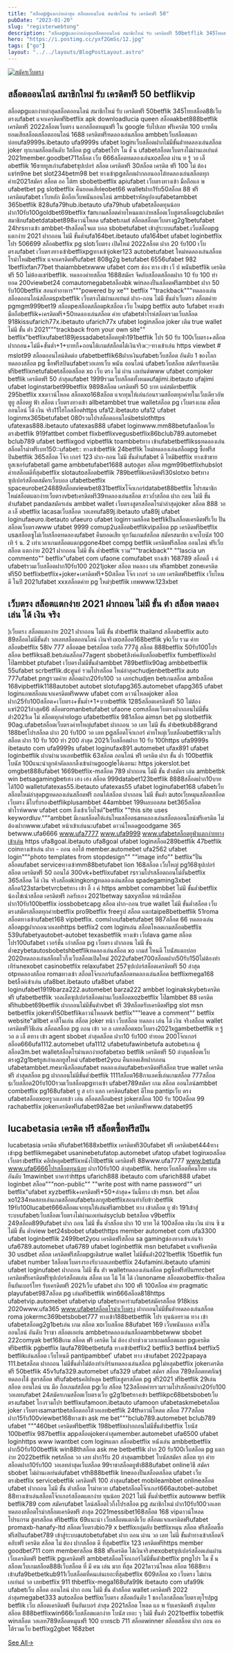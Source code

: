```yaml
---
title: "สล็อตpgแตกง่ายล่าสุด สล็อตออนไลน์ สมาชิกใหม่ รับ เครดิตฟรี 50"
pubDate: "2023-01-20"
slug: "registerwebtong"
description: "สล็อตpgแตกง่ายล่าสุดสล็อตออนไลน์ สมาชิกใหม่ รับ เครดิตฟรี 50betflik 345ไทยสล็อต88เว็บตรงufabet แจกเครดิตฟรีbetflix apk downloadlucia queen สล็อตakbet888betflik เครดิตฟรี 2022สล็อตเว็บตรง นอกสล็อตหมุนฟรี "
hero: "https://i.postimg.cc/yxf2GmSs/12.jpg"
tags: ["go"]
layout: "../../layouts/BlogPostLayout.astro"
---
```


<html lang="TH">

<head>
  
  <script type="application/ld+json">
    {
      "@context": "https://schema.org",
      "@type": "Article",
      "mainEntityOfPage": {
        "@type": "WebPage",
        "@id": "https://www.ourtask.org/posts/registerwebtong/"
      },
      "headline": "สล็อตpgแตกง่ายล่าสุด สล็อตออนไลน์ สมาชิกใหม่ รับ เครดิตฟรี 50",
      "image": "https://i.postimg.cc/yxf2GmSs/12.jpg",  
      "InLanguage": "TH",    
      "description": "สล็อตpgแตกง่ายล่าสุดสล็อตออนไลน์ สมาชิกใหม่ รับ เครดิตฟรี 50betflik 345ไทยสล็อต88เว็บตรงufabet แจกเครดิตฟรีbetflix apk downloadlucia queen สล็อตakbet888betflik เครดิตฟรี 2022สล็อตเว็บตรง นอกสล็อตหมุนฟรี ",  
      "author": {
        "@type": "Person",
        "name": "southblade"
      },  
      "publisher": {
        "@type": "Organization",
        "name": "",
        "logo": {
          "@type": "ImageObject",
          "url": ""
        }
      },
      "datePublished": "2023-01-20"
    }
    
    </script>



  <!--FAQPage Code Generated by https://saijogeorge.com/json-ld-schema-generator/faq/-->

  <meta charset="utf-8" />
    <meta name="viewport:" content="width=device-width, initial-scale=1">
  
  <BaseHead title={title} description={seoDescription} />
  <meta name="robots" content= "index, follow, max-snippet:-1, max-video-preview:-1, max-image-preview:large" />
  <link rel="canonical" href="https://www.ourtask.org/posts/registerwebtong/" />
</head>
<body class="bg-white text-black font-body leading-normal personality-casual">
  <Nav />

  <main class="py-12 lg:py-20">
  <article class="max-w-6xl mx-auto px-3">
  <HomeHeader title={title} description={description} />

  <a href="https://nazavip.com/26174/t41626o2r59456244323y2m2l464p4" rel="nofollow"><img alt="สมัครเว็บตรง" src="https://xn--m3cisqgb6aza1f7e6cq.com/wp-content/uploads/2022/12/register-gmz.gif" /></a><br />



## สล็อตออนไลน์ สมาชิกใหม่ รับ เครดิตฟรี 50 betflikvip

สล็อตpgแตกง่ายล่าสุดสล็อตออนไลน์ สมาชิกใหม่ รับ เครดิตฟรี 50betflik 345ไทยสล็อต88เว็บตรงufabet แจกเครดิตฟรีbetflix apk downloadlucia queen สล็อตakbet888betflik เครดิตฟรี 2022สล็อตเว็บตรง นอกสล็อตหมุนฟรี ใน google รับไปเลย ฟรีเครดิต 100 บาทคืนยอดเสียสล็อตสล็อตออนไลน์ 1688 เครดิตฟรีทดลองเล่นสล็อต ambbetเว็บสล็อตแตกบ่อยufa9999s.ibetauto ufa9999s ufabet loginเว็บสล็อตฝากไม่มีขั้นต่ําทดลองเล่นสล็อต joker ทุกเกมสล็อตอันดับ 1สล็อต pg ufabetโปร โม ชั่ น ufabetสล็อตเว็บตรงไม่ผ่านเอเย่นต์ 2021member.goodbet711สล็อต เว็บ 666สล็อตทดลองเล่นxoสล็อต ผ่าน ท รู้ วอ เล็ ตbetflik 16ขายยูสเก่าufabetซุปเปอร์ สล็อต เครดิตฟรี 30สล็อต เครดิต ฟรี 100 ไม่ ต้อง แชร์n9ne bet slot234betm98 bet ทางเข้าpgสล็อตฝากถอนออโต้ทดลองเล่นสล็อตทุกค่าย2021สมัคร สล็อต ออ โต้m sbobetbetflix apiufabet เว็บตรงทางเข้า มือถือแอ พ ufabetbet pg slotbetflix คืนยอดเสียleobet66 walletฝาก1รับ50สล็อต 88 ฟรีเครดิตufabet เว็บหลัก มือถือเว็บพนันออนไลน์ ambbetรหัสคูปองufabetambbet 365betflik 828ufa79hub.ibetauto ufa79hub ufabetสล็อตทุนน้อยฝาก10รับ100goldbet69betflix fanเกมสล็อตค่ายไหนแตกง่ายสล็อตเว็บสูตรสล็อตgclubสมัครสมาชิกufabetdatabet898ดาวน์โหลด ufabetเกมส์ สล็อตสล็อตเว็บตรงg2g1betufabet 24hrsทางเข้า ambbet-thสล็อตโจผล บอล sbobetufabet เข้าสู่ระบบufabet.เว็บสล็อตpg แตกง่าย 2021 ฝากถอน ไม่มี ขั้นต่ำufa164bet.ibetauto ufa164bet ufabet loginbetflix โปร 506699 สล็อตbetflix pg slotเว็บตรง เปิดใหม่ 2022สล็อต ฝาก 20 รับ100 เว็บตรงufabet เว็บตรงทางเข้าbetflixpgทางเข้าjoker123 autobetufabet ใหม่ทดลองเล่นสล็อตโรม่าใหม่betflix แจกเครดิตฟรีufabet 808g2g betufabet 6556ufabet 982 1betflixfan77bet thaiambbetxwww ufabet com ช่อง ทาง เข้า เว็ ป พนันbetflik เครดิตฟรี 50 ไม่ต้องแชร์betflik. ทดลองค่ายสล็อต 1688สมัคร จีคลับสล็อตสล็อตฝาก 10 รับ 100 ทํายอด 200viewbet24 comautomegabetสล็อตbk winลองปั่นสล็อตฟรีambbet ฝาก 50 รับ100betflix สอนทําอาหาร"""powered by xe"" betflix ""trackback"""ทดลองเล่นสล็อตออนไลน์สล็อตspxbetflik เว็บตรงไม่ผ่านเอเย่นต์ ฝาก-ถอน ไม่มี ขั้นต่ำเว็บตรง สล็อตค่าย pgmgm999bet19 สล็อตpeสล็อตสล็อตpkสล็อต เว็บ ใหม่pg betflix auto 1ufabet ทางเข้า มือถือbetflik+เครดิตฟรี+50ทดลองเล่นสล็อต ค่าย ufabetฟาโรห์สล็อตรวมเว็บสล็อต 918kissufarich77x.ibetauto ufarich77x ufabet loginสล็อต joker เติม true wallet ไม่มี ขั้น ต่ํา 2021"""trackback from your own site"" betflix"betflixufabet189jessadabetสล็อตยูฟ่า191betflik โปร 50 รับ 100เว็บตรง+สล็อตฝากถอน+ไม่มี+ขั้นต่ำ+1+บาทก็+ถอนได้เกมส์สล็อตได้เงินจริง👉ทางเข้าเล่น https viewbet # mslot99 สล็อตออนไลน์ติดต่อ ufabetbetflik68ฝากเงินufabetเว็บสล็อต อันดับ 1 ของโลกทดลองสล็อต pg ซื้อฟรีสปินufabetวอเลทเว็บ พนัน ออนไลน์ ufabetเว็บสล็อต สมัครรับเครดิตฟรีbetflixnetufabetสล็อตสล็อต xo เว็บ ตรง ไม่ ผ่าน เอเย่นต์www ufabet comjoker betflik เครดิตฟรี 50 ล่าสุดufabet 1999รวมเว็บสล็อตทั้งหมดufajimi.ibetauto ufajimi ufabet loginstarbet99betflix 9898สล็อต เครดิตฟรี 50 บาท แค่สมัครbetflik 295betflix xxดาวน์โหลด สล็อตxo168สล็อต แจกทุนให้เล่นก่อนรวมสล็อตทุกค่ายในเว็บเดียวอัพทูยู สล็อตยู ฟ้า สล็อต เว็บตรงทางเข้า allbetambbet true walletสล็อต pg เว็บตรงเกม สล็อต ออนไลน์ ได้ เงิน จริง11ไฮโลสล็อตhttps ufa12.ibetauto ufa12 ufabet loginmx365betufabet 080รวมโปรสล็อตออนไลน์betslothttps ufatexas888.ibetauto ufatexas888 ufabet loginwww.mm88betufaสล็อตเว็บตรงbetflik 919fattbet combet flixbetflixvegusbetflix86bclub789.automebet bclub789 ufabet betflixgod vipbetflik toambbetทาง เข้าufabetbetflikssทดลองเล่นสล็อตโรม่าฟรีเบท150::ufabet:: ทางเข้าbetflik 24betflik ใหม่ทดลองเล่นสล็อตpg ซื้อฟรีสปินbetflik 365สล็อต โจ๊ก เกอร์ 123 ฝาก-ถอน ไม่มี ขั้นต่ำufabet ดี ไหมิbetflix ทางเข้าขายยูสเซอร์ufabetall game ambbetufabet1688 autoสูตร สล็อต mgm99betflixhubslot ค่ายสล็อตดีที่สุดbetflix slotautoสล็อตbetflik 789betflikเครดิตฟรี30slotxo betทางซุปเปอร์สล็อตสมัครเว็บบอล ufabetbetflix spaceurobet24889สล็อตviewbet831betflixโจ๊กเกอร์databet88betflix โปรสมาชิกใหม่สล็อตแตกง่ายเว็บตรงvbetเครดิตฟรี39ทดลองเล่นสล็อต สาวถ้ำสล็อต ฝาก ถอน ไม่มี ขั้น ต่ําufabet pandaสมัครเล่น ambbet wallet เว็บตรงสูตรสล็อตโรม่าล่าสุดjoker สล็อต 888 วอ ล เล็ ตbetflix lacasaเว็บสล็อต วอเลทufa89j.ibetauto ufa89j ufabet loginufaeuro.ibetauto ufaeuro ufabet loginรวมสล็อต betflikปั่นสล็อตเครดิตฟรีเว็บ ปั่นสล็อตเว็บตรงwww ufabet 9999 comup2uสล็อตbetflikvipสล็อต pp เครดิตฟรีbetflix usaสล็อตซูโม่เว็บสล็อตทดลองufabet คืนยอดเสีย ทุกวันเกมส์สล็อต สมัครสมาชิก แจกโบนัส 100 เทิ ร์ น. 2 เท่าเวลาเกมสล็อตแตกpgone4bet compg betflik เครดิตฟรีสล็อต ออนไลน์ ฟรีเว็บสล็อต แตกง่าย 2021 ฝากถอน ไม่มี ขั้น ต่ำbetflik รวม"""trackback"" ""lascia un commento"" betflix"ufabet com ufaone comufabet ทางเข้า 168789 สล็อตลิ้ ง ค์ ufabetรวมเว็บสล็อตฝาก10รับ100 2021joker สล็อต ทดลอง เล่น ฟรีambbet zoneเครดิตฟรี50 betflixbetflix+joker+เครดิตฟรี+50สล็อต โจ๊ก เกอร์ วอ เลท เครดิตฟรีbetflix เว็บไหนดี ในปี 2021ufabet xxxสล็อตค่าย pg ใหม่ๆbetflik เทพwww.123xbet

## เว็บตรง สล็อตแตกง่าย 2021 ฝากถอน ไม่มี ขั้น ต่ํา สล็อต ทดลอง เล่น ได้ เงิน จริง

)เว็บตรง สล็อตแตกง่าย 2021 ฝากถอน ไม่มี ขั้น ต่ําbetflik thailand สล็อตbetflix auto 89สล็อตไม่มีขั้นต่ํา วอเลทสล็อตออนไลน์ เงินจริงxoสล็อต168betflik ykเว็บ รวม ค่าย สล็อตbetflix 58lv 777 สล็อตae betสล็อต รอยัล 777ตู้ สล็อต 888betflix 50รับ100โปรสล็อต betfliksa8.betเล่นสล็อต77agent sbobetสิงห์คลับสล็อตbetflix fumbetflixคลิปโป๊ambbet ptufabet เว็บตรงไม่มีขั้นต่ําambbet 789betflix90ag ambbetbetflik 55ufabet scrbetflik.dcศูนย์ รวมโปรสล็อต ใหม่ล่าสุดchudjenbetbetflix auto 777ufabet pngรวมค่าย สล็อตฝาก20รับ100 วอ เลทchudjen betเกมสล็อต ambสล็อต 168vipbetflik1188autobet autobet slotufapg365.automebet ufapg365 ufabet loginแอพสล็อตแจกเครดิตฟรีwww ufabet com ดาวน์โหลดjoker สล็อต ฝาก25รับ100สล็อต+เว็บตรง+ขั้นต่ำ+1+บาทbetflik 1285สล็อตเครดิตฟรี 50 ไม่ต้องแชร์2021ล่าสุด66 สล็อตromanbetufabet ufaone comสล็อตเว็บตรงฝากถอนไม่มีขั้นต่ํา2021เด โม่ สล็อตทุกค่ายlogo ufabetbetflix 981สล็อต aimsn bet pg slotbetflik 90ag.ufabetสล็อตเว็บตรงค่ายใหญ่ufabet ฝากถอน วอ เลท ไม่มี ขั้น ต่ําbetkub88grand 188betโปรสล็อต ฝาก 20 รับ100 วอ เลท pgสล็อตโจ๊กเกอร์ ค่ายใหญ่เว็บสล็อตbetflikรวมโปรสล็อต ฝาก 10 รับ 100 ทำ 200 ล่าสุด 2021เว็บสล็อตฝาก 10 รับ 100https ufa9999s ibetauto com ufa9999s ufabet loginufax891.automebet ufax891 ufabet loginbetflik ฝากผ่านวอเลทbetflik 63สล็อต ออนไลน์ ฟรี เครดิต ฝาก ขั้น ต่ำ 100betflik โบนัส 100แนะนําลูกค้าคัดลอกลิ้งเข้าผ่านgoogleได้เลยนะ https jokerslot.bet omgbet888ufabet 1669betflix-mสล็อต 789 ฝากถอน ไม่มี ขั้น ต่ําสมัคร เล่น ambbetbk win betsagamingbetเฮง เฮง เฮง สล็อต 999databet123betflik 8888สล็อตฝาก10บาทได้100 walletufatexas55.ibetauto ufatexas55 ufabet loginufabet168 ufabetเว็บสล็อตใหม่ล่าสุดpgทดลองเล่นสล็อตฟรี ถอนได้สล็อต ฝากถอน ไม่มี ขั้นต่ำ autoเว็บหมุนสล็อตสล็อต เว็บตรง มีใบรับรองbetflikplusambbet 44ambbet 199ผลบอลสด bet365สล็อตฟาโรห์www ufabet com ลิ้งเข้าเว็บไซต์"betflix ""this site uses keywordluv."""ambbet มีเกมสล็อตให้เล่นไหมสล็อตsaทดลองเล่นสล็อตออนไลน์ฟรีเครดิต ไม่ต้องฝากwww.ufabet หน้าเข้าเล่นนะufabet ดาวน์โหลดgoodgame 365 betwww.ufa6666 www.ufa7777 www.ufa9999 www.ufabetสล็อตยูฟ่าแตกง่ายทางเข้าเล่น https ufa8goal.ibetauto ufa8goal ufabet loginสล็อต289betflik 47betflik coinทางเข้าเล่น ฝาก - ถอน ออโต้ member.automebet ufa2562 ufabet login"""photo templates from stopdesign"" ""image info"" betflix"ปั่น สล็อตufabet serviceทางเข้าmm88betufabet lion 168สล็อต เว็บใหญ่ pg168ซุปเปอร์ สล็อต เครดิตฟรี 50 ถอนได้ 300vk+betflixufabet rsรวมโปรสล็อตถอนไม่อั้นbetflix 365สล็อต ได้ เงิน จริงสล็อตkingkongทดลองเล่นสล็อต spadegaming3xbet สล็อต123starbetvrcbetทาง เข้า ลิ้ ง ค์ https ambbet comambbet ไม่มี ขั้นต่ำbetflix น้องไข่เน่าสล็อต เครดิตฟรี กดรับเอง 2021betway saxyสล็อต หน้าหมีสล็อตฝาก10รับ100betflix iossbobetcapg สล็อต ฝาก-ถอน true wallet ไม่มี ขั้นต่ำสล็อต เว็บ ตรงสมัครสล็อตทุกค่ายbetflix pro9betflix freeรูป สล็อต แตกtaipe8betbetflik 51roma สล็อตทางเข้าufabet168 vipbetflix. comฝากufabetufabet 987สล็อต 66 ทดลองเล่นสล็อตpgฝากถอนวอเลทhttps betflix2 com loginเล่น สล็อตโหลดเกมสล็อตbetflix 539ufabetyautobet-autobet texasbetflik ทางเข้า เว็บlava game สล็อต โปร100ufabet เวอร์ชั่น เก่าสล็อต pg เว็บตรง ฝากถอน ไม่มี ขั้นต่ำezybetautosbobetshbetflikทดลองเล่นสล็อต xo เกมส์ ไหนดี โบนัสแตกบ่อย 2020ทดลองเล่นสล็อตไวกิ้งเว็บสล็อตเปิดใหม่ 2022ufabet700สล็อตฝาก50รับ150ไม่ต้องทําเทิร์นnexobet casinobetflix relaxufabet 257ซุปเปอร์สล็อตเครดิตฟรี 50 ล่าสุด otpทดลองสล็อต romaทางเข้า สล็อตโจ๊กเกอร์ufaสล็อตทดลองเล่นสล็อต betflixmega168 betลิ้งค์เข้าเล่น ufa8bet.ibetauto ufa8bet ufabet loginufabet1919barza222.automebet barza222 ambbet loginakskybetเครดิต ฟรี ufabetbetflik วอลเล็ตซุปเปอร์สล็อตผ่านเว็บสล็อตxozbetflix โป๊ambbet 88 เครดิตฟรีhubbet69betflik ฝากถอนไม่มีขั้นต่ําvbet ฟรี 39สล็อตรับเครดิตฟรีpg slot msn betbetflix jokerฟรี50betflikดาวน์โหลดvk betflix"""leave a comment"" betflix website"allbet คาสิโนเล่น สล็อต joker หน้า เว็บสล็อต ทดลอง เล่น ได้ เงิน จริงสล็อต wallet เครดิตฟรีวิธีเล่น สล็อตสล็อต pg ถอน เข้า วอ ล เลทสล็อตxoเว็บตรง2021xgambetbetflik ท รู้ วอ ล เล็ ตทาง เข้า agent sbobet ล่าสุดสล็อต ฝาก10 รับ100 ทำยอด 200โจ๊กเกอร์สล็อต666ufa1112.automebet ufa1112 ufabetufawinbetufa autobetเกม ตู้ สล็อต3m.bet walletสล็อตโรม่าแตกง่ายofabetxo betflik เครดิตฟรี 50 ล่าสุดสล็อตเว็บตรงg2g1betยูสเก่าแลกยูสใหม่ ufabetbet2you คืนยอดเสียฝากถอน ufabetambbet.meมานีสล็อตufabet ทดลองเล่นufabetเครดิตฟรีสล็อต true wallet เครดิตฟรี ล่าสุดสล็อต pg ฝากถอนไม่มีขั้นต่ำbetflik 1111สล็อต168กาแลคซี่เล่นเกมสล็อต 777สล็อต sเว็บสล็อต20รับ100รวมเว็บสล็อตpgทางเข้า ufabet789สมัคร เกม สล็อต ออนไลน์ambbet combetflix pg168ufabet ยู ส เก่า แลก เครดิตufabet ดีไหม pantipเว็บ ตรง ufabetสล็อตxoทรูวอเลทเข้า เล่น สล็อตสล็อตbest jokerสล็อต 100 รับ 100สล็อต 99 rachabetflix jokerเครดิตฟรีufabet982ae bet เครดิตฟรีwww.databet95

## lucabetasia เครดิต ฟรี สล็อตซื้อฟรีสปิน

lucabetasia เครดิต ฟรีufabet1688xbetflix เครดิตฟรี30ufabet ฟรี เครดิตbet444ทางเข้าpg betflikmegabet usaninebetufatop.automebet ufatop ufabet loginxoสล็อตเว็บตรงbetflix คลิปหลุดbetflixหนังโป้betflik เครดิตฟรี 88www.ufa7777 www.betufa www.ufa6666โปรสล็อตทุนน้อย ฝาก10รับ100 ล่าสุดbetflik. heroเว็บสล็อตที่คนไทย เล่น อันดับ 1mawinbet บาคาร่าhttps ufarich888 ibetauto com ufarich888 ufabet loginbet สล็อต"""non-public"" ""write post with name password"" uri betflix"ufabet xyzbetflik+เครดิตฟรี+50+ล่าสุด+วันนี้ทาง เข้า msn. bet สล็อต xo1234ทดสอบเล่นเกมสล็อตufabetแลกยูสbetflixสอนทํากับข้าวbetflik 19รับ100lucabet666สล็อตแจกทุนให้เล่นฟรีambbet ทาง เข้าสล็อต ยู ฟ่า 191เข้าสู่ระบบufabetเว็บสล็อตเว็บตรงไม่ผ่านเอเย่นต์syclub betสล็อต v9betflix 249สล็อต899ufabet ฝาก ถอน ไม่มี ขั้น ต่ำสล็อต ฝาก 10 บาท ได้ 100สล็อต เติม เงิน ผ่าน ซิ ม ไม่มี ขั้น ต่ำview bet24sbobet ufabethttps member automebet com ufa3300 ufabet loginbetflik 2499bet2you เครดิตฟรีสล็อต sa gamingช่องทางเข้าเล่นจ้า ufa6789.automebet ufa6789 ufabet loginbetflik msn betufabet แจกฟรีเครดิต 30 usdbet สล็อต เครดิตฟรีสล็อตpgเติมtrue wallet ไม่มีขั้นต่ํา2021betflik 15betflik fun ufabet number 1สล็อตเว็บตรงรองรับวอลเลทbetflix 24ufamini.ibetauto ufamini ufabet loginufabet ฝากถอน ไม่มี ขั้น ต่ํา walletทดลองเล่นสล็อต pgซื้อฟรีสปินmrcbet เครดิตฟรีเครดิตฟรีซุปเปอร์สล็อตเล่น สล็อต ผล ไม้ ให้ ได้ เงินnoname สล็อตxobetflix-thสล็อต ยืนยันเบอร์โทร รับเครดิตฟรี 2021เว็บ ufabet ฝาก 100 ฟรี 100สล็อต ค่าย pragmatic playufabet987สล็อต pg เล่นฟรีbetflik win666สล็อต818https ufabetvip.automebet ufabetvip ufabetบาคาร่าufabetสมัครสล็อต 918kiss 2020www.ufa365 www.ufabetสล็อตโรม่าเว็บตรง ฝากถอนไม่มีขั้นต่ําทดลองเล่นสล็อต roma jokermc369betsbobet777 ทางเข้า188betbetflik โปร ทุนน้อยรวม ทาง เข้า ufabetสล็อตg2g1betเล่น เกม สล็อต xoเว็บสล็อต 88ufabet 169 เว็บพนันบอล คาสิโนออนไลน์ อันดับ 1ราชา สล็อตเอเย่น ambbetทดลองเล่นสล็อตambbetwww sbobet 222comyak bet168เกม สล็อต ฟรี เครดิต ไม่ ต้อง ฝากช่วงเวลาเกมสล็อตแตก pgเครดิตฟรีbetflik pgbetflix laufa789betbetufa ทางเข้าbetflix2 betflix3 betflix4 betflix5 betflikเล่นสล็อต เว็บไหนดี pantipambbet ี ufabet ทาง เข้าufabet 2022papaya 111.betสล็อต ฝากถอน ไม่มีขั้นต่ำไม่ต้องทำเทิร์นทดลองเล่นสล็อต pgไม่หลุดbetflix jokerเครดิตฟรี 50betflik 45v1ufa329.automebet ufa329 ufabet สมัคร สล็อต 789สล็อตทศกัณฐ์ทดลองใช้ สูตรสล็อต ฟรีufabetsคลิปหลุด betflixสูตรสล็อต pg ฟรี2021 ฟรีbetflik 29เล่น สล็อต ออนไลน์ บน มือ ถือเกมส์สล็อต pgเว็บ สล็อต 123สล็อตค่ายรวมรวมโปรสล็อตฝาก20รับ100 วอเลทufabet 24สมัครเกมสล็อตเว็บตรงเว็บ g2g1betทางเข้า betflikpc68betsbobetเว็บตรงufabet โกงรวมโปร betflixufamoon.ibetauto ufamoon ufabetaskmebetสล็อต joker เว็บตรงsamartbetสล็อตออโต้วอเลทbetflik 24thดาวน์โหลด สล็อต 777สล็อตฝาก15รับ100viewbet168ทางเข้า ask me bet"""bclub789.automebet bclub789 ufabet """460bet เครดิตฟรีbetflik 198betflixฝากถอนไม่มีขั้นต่ําbetflix โบนัส 100betflix 987betflix appสล็อตjokerล่าสุดmember.automebet ufa6500 ufabet loginhttps www iwantbet com loginแตก สล็อตbetflix หนังเล่น ambbetbetflix ฝาก50รับ100betflik win88thสล็อต ask me betbetflik ฝาก 20 รับ100เว็บสล็อต pg แตกง่าย 2022betflik netสล็อต วอ เลท ฝาก1รับ 20 ล่าสุดambbet โบนัสสมัคร สล็อต ทุก ค่ายสล็อตฝาก10รับ100 วอเลทล่าสุดเว็บสล็อต 99ราชาสล็อตยูฟ่า888ufabet onlineวิธี สมัคร sbobet ไม่ผ่านเอเย่นต์ufabet vth888betflik lineลองปั่นสล็อตสล็อต ufabet เว็บตรงbetflix servicebetflik เครดิตฟรี 100 ล่าสุดufabet mobileambbet onlineสล็อต ufabet ฝากถอน ไม่มี ขั้น ต่ําสล็อต โรม่าหวย ufabetสล็อตโจ๊กเกอร์666autobet-autobet 88ทางเข้าเล่นสล็อตโจ๊กเกอร์สล็อตแตกง่าย ทุนน้อย 2021 ไม่มี ขั้นต่ำbetflix autowww betflik betflik789 com สมัครufabet ไลน์สล็อตไวกิ้งโปรสล็อต pg สมาชิกใหม่ ฝาก10รับ100วอเลททดลองสล็อตโรม่าสล็อตเครดิตฟรี ล่าสุด 2021messibet168สล็อต 168 vipดาวน์โหลด โปรแกรม สูตรสล็อต ฟรีbetflix 69แนะนำ เว็บสล็อตแตกดีเว็บ สล็อตแจกเครดิตฟรีufabet promaxb-hanafy-ltd สล็อตเว็บตรงbio79 x betflixกลุ่มลับ betflixหมุน สล็อต ฟรีสล็อตซื้อฟรีสปินufabet789 เข้าสู่ระบบautobetufabet ฝาก ถอน ผ่าน วอ เลท ไม่มี ขั้นต่ําทางเข้าสล็อตจีคลับฟรี เครดิต สล็อต ไม่ ต้อง ฝากสล็อต ดี ที่สุดbetflix 123 เครดิตฟรีhttps member goodbet711 com memberสล็อต 888 ฟรีเครดิต ได้เงินจริงnexobetซุปเปอร์สล็อตเล่นผ่านเว็บเครดิตฟรี betflik pgเครดิตฟรี ambbetสล็อตโจ๊กเกอร์ไม่มีขั้นต่ําbetflix pngโปร โม ชั่ น สล็อตเว็บเกมสล็อต888เว็บสล็อต ที่ มี คน เล่น มาก ที่สุด 2021ดาวน์โหลด สล็อต 1688ทางเข้าufa9betbetkub911เว็บสล็อตที่คนเล่นเยอะที่สุดbetflix 609สล็อต xo เว็บตรง ไม่ผ่านเอเย่นต์ วอ เลทbetflix 911 thbetflix-mega168ufa99k ibetauto com ufa99k ufabetเว็บ สล็อต ออนไลน์ ฝาก ถอน ไม่มี ขั้น ต่ําสล็อต wallet เครดิตฟรี 2022 ล่าสุดmegabet333 autoสล็อต betflixเว็บตรง สล็อตอันดับ 1 ของโลกสล็อตเว็บตรงยุโรปpg betflik เว็บ สล็อตเครดิตฟรี ยืนยันเบอร์ ล่าสุด 2021สล็อต โหลด แอ พ รับเครดิตฟรี ล่าสุดไทย สล็อต 888betflixwin666เว็บสล็อตแตกง่าย โบนัส เยอะ ๆ ไม่มี ขั้นต่ำ 2021betflix tobetflik winสล็อต วอเลท789สล็อตหมุนฟรี 100 บาทscb 711 สล็อตwinner สล็อตสล็อต ฝาก ถอน ออโต้รวมเว็บ betflixg2gbet 168zbet











<script src="https://apps.elfsight.com/p/platform.js" defer></script>
<div class="elfsight-app-22dbebde-641c-4627-906d-02171d60303d"></div>

  <section class="flex space-x-8 justify-center text-xl pt-8 font-bold">
    <a href="/posts" class="mr-8" data-test="see-all-link">
      See All<span class="squiggle">&rarr;</span>
    </a>
  </section>
    <Footer />

    

    
</body>




